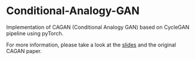 # Conditional-Analogy-GAN
Implementation of CAGAN (Conditional Analogy GAN) based on CycleGAN pipeline using pyTorch. 


For more information, please take a look at the [slides](https://github.com/pkglimmer/Conditional-Analogy-GAN/blob/main/CAGAN.pdf) and the original CAGAN paper.
